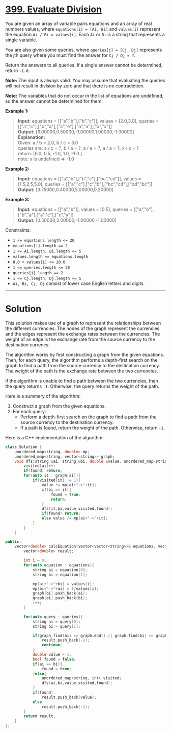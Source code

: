 # [399. Evaluate Division](https://leetcode.com/problems/evaluate-division/)

You are given an array of variable pairs equations and an array of real numbers values, where `equations[i] = [Ai, Bi]` and `values[i]` represent the equation `Ai / Bi = values[i]`. Each `Ai` or `Bi` is a string that represents a single variable.

You are also given some queries, where `queries[j] = [Cj, Dj]` represents the jth query where you must find the answer for `Cj / Dj = ?`.

Return the answers to all queries. If a single answer cannot be determined, return `-1.0`.

**Note:** The input is always valid. You may assume that evaluating the queries will not result in division by zero and that there is no contradiction.

**Note:** The variables that do not occur in the list of equations are undefined, so the answer cannot be determined for them.

 


**Example 1:**

>**Input:** equations = [["a","b"],["b","c"]], values = [2.0,3.0], queries = [["a","c"],["b","a"],["a","e"],["a","a"],["x","x"]]<br>
**Output:** [6.00000,0.50000,-1.00000,1.00000,-1.00000]<br>
**Explanation:**<br>
Given: a / b = 2.0, b / c = 3.0<br>
queries are: a / c = ?, b / a = ?, a / e = ?, a / a = ?, x / x = ? <br>
return: [6.0, 0.5, -1.0, 1.0, -1.0 ]<br>
note: x is undefined => -1.0

**Example 2:**

>**Input:** equations = [["a","b"],["b","c"],["bc","cd"]], values = [1.5,2.5,5.0], queries = [["a","c"],["c","b"],["bc","cd"],["cd","bc"]]<br>
**Output:** [3.75000,0.40000,5.00000,0.20000]

**Example 3:**

>**Input:** equations = [["a","b"]], values = [0.5], queries = [["a","b"],["b","a"],["a","c"],["x","y"]]<br>
**Output:** [0.50000,2.00000,-1.00000,-1.00000]
 

Constraints:

- `1 <= equations.length <= 20`
- `equations[i].length == 2`
- `1 <= Ai.length, Bi.length <= 5`
- `values.length == equations.length`
- `0.0 < values[i] <= 20.0`
- `1 <= queries.length <= 20`
- `queries[i].length == 2`
- `1 <= Cj.length, Dj.length <= 5`
- `Ai, Bi, Cj, Dj` consist of lower case English letters and digits.
---
# Solution

This solution makes use of a graph to represent the relationships between the different currencies. The nodes of the graph represent the currencies and the edges represent the exchange rates between the currencies. The weight of an edge is the exchange rate from the source currency to the destination currency.

The algorithm works by first constructing a graph from the given equations. Then, for each query, the algorithm performs a depth-first search on the graph to find a path from the source currency to the destination currency. The weight of the path is the exchange rate between the two currencies.

If the algorithm is unable to find a path between the two currencies, then the query returns `-1`. Otherwise, the query returns the weight of the path.

Here is a summary of the algorithm:

1. Construct a graph from the given equations.
2. For each query:
    * Perform a depth-first search on the graph to find a path from the source currency to the destination currency.
    * If a path is found, return the weight of the path. Otherwise, return `-1`.

Here is a C++ implementation of the algorithm:

```c++
class Solution {
    unordered_map<string, double> mp;
    unordered_map<string, vector<string>> graph;
    void dfs(string &ai, string &bi, double &value, unordered_map<string, int> &visited, bool &found){
        visited[ai]++;
        if(found) return;
        for(auto it : graph[ai]){
            if(visited[it] != 1){
                value *= mp[ai+"->"+it];
                if(bi == it){
                    found = true;
                    return;
                }
                dfs(it,bi,value,visited,found);
                if(found) return;
                else value /= mp[ai+"->"+it];
            }
        }
    }

public:
    vector<double> calcEquation(vector<vector<string>>& equations, vector<double>& values, vector<vector<string>>& queries) {
        vector<double> result;

        int i = 0;
        for(auto equation : equations){
            string ai = equation[0];
            string bi = equation[1];

            mp[ai+"->"+bi] = values[i];
            mp[bi+"->"+ai] = 1/values[i];
            graph[bi].push_back(ai);
            graph[ai].push_back(bi);
            i++;
        }

        for(auto query : queries){
            string ai = query[0];
            string bi = query[1];

            if(graph.find(ai) == graph.end() || graph.find(bi) == graph.end()){
                result.push_back(-1);
                continue;
            }
            double value = 1;
            bool found = false;
            if(ai == bi){
                found = true;
            }else{
                unordered_map<string, int> visited;
                dfs(ai,bi,value,visited,found);
            }
            if(found)
                result.push_back(value);
            else 
                result.push_back(-1);
        }
        return result;
    }
};
```